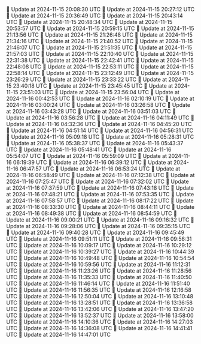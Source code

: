 🔄 Update at 2024-11-15 20:08:30 UTC
🔄 Update at 2024-11-15 20:27:12 UTC
🔄 Update at 2024-11-15 20:36:49 UTC
🔄 Update at 2024-11-15 20:43:14 UTC
🔄 Update at 2024-11-15 20:48:34 UTC
🔄 Update at 2024-11-15 20:53:57 UTC
🔄 Update at 2024-11-15 20:59:15 UTC
🔄 Update at 2024-11-15 21:13:56 UTC
🔄 Update at 2024-11-15 21:26:48 UTC
🔄 Update at 2024-11-15 21:34:16 UTC
🔄 Update at 2024-11-15 21:40:52 UTC
🔄 Update at 2024-11-15 21:46:07 UTC
🔄 Update at 2024-11-15 21:51:35 UTC
🔄 Update at 2024-11-15 21:57:03 UTC
🔄 Update at 2024-11-15 22:10:40 UTC
🔄 Update at 2024-11-15 22:31:38 UTC
🔄 Update at 2024-11-15 22:42:41 UTC
🔄 Update at 2024-11-15 22:48:08 UTC
🔄 Update at 2024-11-15 22:53:11 UTC
🔄 Update at 2024-11-15 22:58:14 UTC
🔄 Update at 2024-11-15 23:12:49 UTC
🔄 Update at 2024-11-15 23:26:29 UTC
🔄 Update at 2024-11-15 23:33:22 UTC
🔄 Update at 2024-11-15 23:40:18 UTC
🔄 Update at 2024-11-15 23:45:45 UTC
🔄 Update at 2024-11-15 23:51:03 UTC
🔄 Update at 2024-11-15 23:56:04 UTC
🔄 Update at 2024-11-16 00:42:53 UTC
🔄 Update at 2024-11-16 02:10:19 UTC
🔄 Update at 2024-11-16 03:00:24 UTC
🔄 Update at 2024-11-16 03:26:58 UTC
🔄 Update at 2024-11-16 03:43:28 UTC
🔄 Update at 2024-11-16 03:51:03 UTC
🔄 Update at 2024-11-16 03:56:28 UTC
🔄 Update at 2024-11-16 04:11:49 UTC
🔄 Update at 2024-11-16 04:32:36 UTC
🔄 Update at 2024-11-16 04:45:20 UTC
🔄 Update at 2024-11-16 04:51:14 UTC
🔄 Update at 2024-11-16 04:56:31 UTC
🔄 Update at 2024-11-16 05:09:18 UTC
🔄 Update at 2024-11-16 05:28:31 UTC
🔄 Update at 2024-11-16 05:38:37 UTC
🔄 Update at 2024-11-16 05:43:37 UTC
🔄 Update at 2024-11-16 05:48:41 UTC
🔄 Update at 2024-11-16 05:54:07 UTC
🔄 Update at 2024-11-16 05:59:09 UTC
🔄 Update at 2024-11-16 06:19:39 UTC
🔄 Update at 2024-11-16 06:39:12 UTC
🔄 Update at 2024-11-16 06:47:57 UTC
🔄 Update at 2024-11-16 06:53:24 UTC
🔄 Update at 2024-11-16 06:58:49 UTC
🔄 Update at 2024-11-16 07:12:38 UTC
🔄 Update at 2024-11-16 07:25:47 UTC
🔄 Update at 2024-11-16 07:32:02 UTC
🔄 Update at 2024-11-16 07:37:59 UTC
🔄 Update at 2024-11-16 07:43:18 UTC
🔄 Update at 2024-11-16 07:48:21 UTC
🔄 Update at 2024-11-16 07:53:35 UTC
🔄 Update at 2024-11-16 07:58:57 UTC
🔄 Update at 2024-11-16 08:17:22 UTC
🔄 Update at 2024-11-16 08:33:30 UTC
🔄 Update at 2024-11-16 08:44:11 UTC
🔄 Update at 2024-11-16 08:49:38 UTC
🔄 Update at 2024-11-16 08:54:59 UTC
🔄 Update at 2024-11-16 09:00:21 UTC
🔄 Update at 2024-11-16 09:16:32 UTC
🔄 Update at 2024-11-16 09:28:06 UTC
🔄 Update at 2024-11-16 09:35:15 UTC
🔄 Update at 2024-11-16 09:40:28 UTC
🔄 Update at 2024-11-16 09:45:49 UTC
🔄 Update at 2024-11-16 09:51:11 UTC
🔄 Update at 2024-11-16 09:56:31 UTC
🔄 Update at 2024-11-16 10:09:17 UTC
🔄 Update at 2024-11-16 10:29:12 UTC
🔄 Update at 2024-11-16 10:39:27 UTC
🔄 Update at 2024-11-16 10:44:39 UTC
🔄 Update at 2024-11-16 10:49:48 UTC
🔄 Update at 2024-11-16 10:54:54 UTC
🔄 Update at 2024-11-16 10:59:56 UTC
🔄 Update at 2024-11-16 11:12:31 UTC
🔄 Update at 2024-11-16 11:23:26 UTC
🔄 Update at 2024-11-16 11:28:56 UTC
🔄 Update at 2024-11-16 11:35:33 UTC
🔄 Update at 2024-11-16 11:40:50 UTC
🔄 Update at 2024-11-16 11:46:14 UTC
🔄 Update at 2024-11-16 11:51:40 UTC
🔄 Update at 2024-11-16 11:56:35 UTC
🔄 Update at 2024-11-16 12:16:58 UTC
🔄 Update at 2024-11-16 12:50:04 UTC
🔄 Update at 2024-11-16 13:10:48 UTC
🔄 Update at 2024-11-16 13:28:51 UTC
🔄 Update at 2024-11-16 13:36:58 UTC
🔄 Update at 2024-11-16 13:42:06 UTC
🔄 Update at 2024-11-16 13:47:20 UTC
🔄 Update at 2024-11-16 13:52:37 UTC
🔄 Update at 2024-11-16 13:58:00 UTC
🔄 Update at 2024-11-16 14:10:36 UTC
🔄 Update at 2024-11-16 14:27:03 UTC
🔄 Update at 2024-11-16 14:36:08 UTC
🔄 Update at 2024-11-16 14:41:41 UTC
🔄 Update at 2024-11-16 14:47:01 UTC
